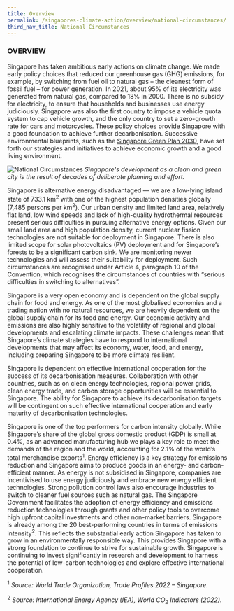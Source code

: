 ```yaml
---
title: Overview
permalink: /singapores-climate-action/overview/national-circumstances/
third_nav_title: National Circumstances
---
```

### OVERVIEW
Singapore has taken ambitious early actions on climate change. We made early policy choices that reduced our greenhouse gas (GHG) emissions, for example, by switching from fuel oil to natural gas – the cleanest form of fossil fuel – for power generation. In 2021, about 95% of its electricity was generated from natural gas, compared to 18% in 2000. There is no subsidy for electricity, to ensure that households and businesses use energy judiciously. Singapore was also the first country to impose a vehicle quota system to cap vehicle growth, and the only country to set a zero-growth rate for cars and motorcycles. These policy choices provide Singapore with a good foundation to achieve further decarbonisation. Successive environmental blueprints, such as the [Singapore Green Plan 2030](https://www.greenplan.gov.sg), have set forth our strategies and initiatives to achieve economic growth and a good living environment.

![National Circumstances](/images/national-circumstances.jpg "National Circumstances")
*Singapore's development as a clean and green city is the result of decades of deliberate planning and effort.*

Singapore is alternative energy disadvantaged — we are a low-lying island state of 733.1 km<sup>2</sup> with one of the highest population densities globally (7,485 persons per km<sup>2</sup>). Our urban density and limited land area, relatively flat land, low wind speeds and lack of high-quality hydrothermal resources present serious difficulties in pursuing alternative energy options. Given our small land area and high population density, current nuclear fission technologies are not suitable for deployment in Singapore. There is also limited scope for solar photovoltaics (PV) deployment and for Singapore’s forests to be a significant carbon sink. We are monitoring newer technologies and will assess their suitability for deployment. Such circumstances are recognised under Article 4, paragraph 10 of the Convention, which recognises the circumstances of countries with “serious difficulties in switching to alternatives”.

Singapore is a very open economy and is dependent on the global supply chain for food and energy. As one of the most globalised economies and a trading nation with no natural resources, we are heavily dependent on the global supply chain for its food and energy. Our economic activity and emissions are also highly sensitive to the volatility of regional and global developments and escalating climate impacts. These challenges mean that Singapore’s climate strategies have to respond to international developments that may affect its economy, water, food, and energy, including preparing Singapore to be more climate resilient.

Singapore is dependent on effective international cooperation for the success of its decarbonisation measures. Collaboration with other countries, such as on clean energy technologies, regional power grids, clean energy trade, and carbon storage opportunities will be essential to Singapore. The ability for Singapore to achieve its decarbonisation targets will be contingent on such effective international cooperation and early maturity of decarbonisation technologies.

Singapore is one of the top performers for carbon intensity globally. While Singapore’s share of the global gross domestic product (GDP) is small at 0.4%, as an advanced manufacturing hub we plays a key role to meet the demands of the region and the world, accounting for 2.1% of the world’s total merchandise exports<sup>1</sup>. Energy efficiency is a key strategy for emissions reduction and Singapore aims to produce goods in an energy- and carbon-efficient manner. As energy is not subsidised in Singapore, companies are incentivised to use energy judiciously and embrace new energy efficient technologies. Strong pollution control laws also encourage industries to switch to cleaner fuel sources such as natural gas. The Singapore Government facilitates the adoption of energy efficiency and emissions reduction technologies through grants and other policy tools to overcome high upfront capital investments and other non-market barriers. Singapore is already among the 20 best-performing countries in terms of emissions intensity<sup>2</sup>. This reflects the substantial early action Singapore has taken to grow in an environmentally responsible way. This provides Singapore with a strong foundation to continue to strive for sustainable growth. Singapore is continuing to invest significantly in research and development to harness the potential of low-carbon technologies and explore effective international cooperation.

<sup>1</sup> *Source: World Trade Organization, Trade Profiles 2022 – Singapore.*

<sup>2</sup> *Source: International Energy Agency (IEA), World CO<sub>2</sub> Indicators (2022).*